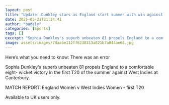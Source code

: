 ```yaml
---
layout: post
title: "Update: Dunkley stars as England start summer with win against Windies"
date: 2025-05-21T21:24:41
author: "badely"
categories: [Sports]
tags: []
excerpt: "Sophia Dunkley's superb unbeaten 81 propels England to a comfortable eight- wicket victory in the first T20 of the summer against West Indies at Cante"
image: assets/images/7daabe112ff6238313a821b7a044ae68.jpg
---
```


Here’s what you need to know: There was an error

Sophia Dunkley's superb unbeaten 81 propels England to a comfortable eight- wicket victory in the first T20 of the summer against West Indies at Canterbury.

MATCH REPORT: England Women v West Indies Women - first T20

Available to UK users only.

